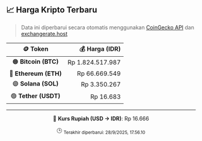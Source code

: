 

<!-- HARGA_KRIPTO -->
## 📈 Harga Kripto Terbaru

> Data ini diperbarui secara otomatis menggunakan [CoinGecko API](https://www.coingecko.com/) dan [exchangerate.host](https://exchangerate.host/)

<div align="center">

| 🪙 Token | 💰 Harga (IDR) |
|:------:|---------------:|
| 🟠 **Bitcoin (BTC)**   | Rp 1.824.517.987 |
| 🔵 **Ethereum (ETH)**  | Rp 66.669.549 |
| 🟣 **Solana (SOL)**    | Rp 3.350.267 |
| 🟢 **Tether (USDT)**   | Rp 16.683 |

---

💱 **Kurs Rupiah (USD → IDR)**: Rp 16.666

🕒 <sub>Terakhir diperbarui: 28/9/2025, 17.56.10</sub>

</div>
<!-- /HARGA_KRIPTO -->